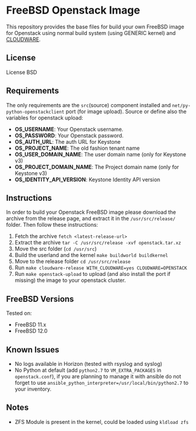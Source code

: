 # FreeBSD Openstack Image
This repository provides the base files for build your own FreeBSD image for Openstack using normal build system (using GENERIC kernel) and [CLOUDWARE](https://www.freebsd.org/cgi/man.cgi?release(7)).

## License
License BSD

## Requirements

The only requirements are the ```src```(source) component installed and ```net/py-python-openstackclient``` port (for image upload).
Source or define also the variables for openstack upload:

* **OS_USERNAME**: Your Openstack username.
* **OS_PASSWORD**: Your Openstack password.
* **OS_AUTH_URL**: The auth URL for Keystone    
* **OS_PROJECT_NAME**: The old fashion tenant name
* **OS_USER_DOMAIN_NAME**: The user domain name (only for Keystone v3)
* **OS_PROJECT_DOMAIN_NAME**: The Project domain name (only for Keystone v3)
* **OS_IDENTITY_API_VERSION**: Keystone Identity API version

## Instructions

In order to build your Openstack FreeBSD image please download the archive from the release page, and extract it in the ```/usr/src/release/``` folder. Then follow these instructions:

1. Fetch the archive ```fetch <latest-release-url>```
2. Extract the archive ```tar -C /usr/src/release -xvf openstack.tar.xz```
3. Move the src folder (```cd /usr/src```)
4. Build the userland and the kernel ```make buildworld buildkernel```
5. Move to the release folder ```cd /usr/src/release```
6. Run ```make cloudware-release WITH_CLOUDWARE=yes CLOUDWARE=OPENSTACK```
7. Run ```make openstack-upload``` to upload (and also install the port if missing) the image to your openstack cluster.

## FreeBSD Versions

Tested on:

* FreeBSD 11.x
* FreeBSD 12.0

## Known Issues

* No logs available in Horizon (tested with rsyslog and syslog)
* No Python at default (add ```python2.7``` to ```VM_EXTRA_PACKAGES``` in ```openstack.conf```), if you are planning to manage it with ansible do not forget to use ```ansible_python_interpreter=/usr/local/bin/python2.7``` to your inventory.

## Notes

* ZFS Module is present in the kernel, could be loaded using ```kldload zfs```

